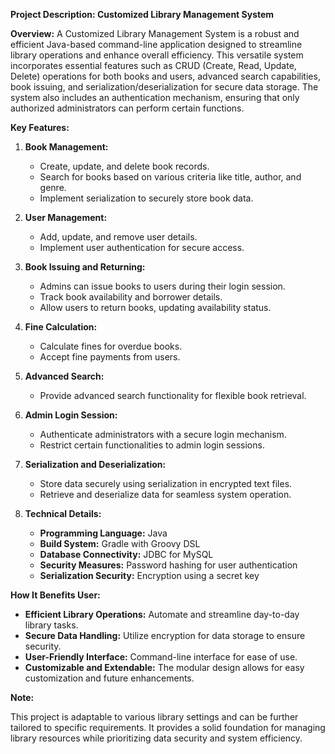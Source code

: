 **Project Description: Customized Library Management System**

**Overview:**
A Customized Library Management System is a robust and efficient Java-based command-line application designed to streamline library operations and enhance overall efficiency. This versatile system incorporates essential features such as CRUD (Create, Read, Update, Delete) operations for both books and users, advanced search capabilities, book issuing, and serialization/deserialization for secure data storage. The system also includes an authentication mechanism, ensuring that only authorized administrators can perform certain functions.

**Key Features:**

1. **Book Management:**

   * Create, update, and delete book records.
   * Search for books based on various criteria like title, author, and genre.
   * Implement serialization to securely store book data.


2. **User Management:**

   * Add, update, and remove user details.
   * Implement user authentication for secure access.


3. **Book Issuing and Returning:**

   * Admins can issue books to users during their login session.
   * Track book availability and borrower details.
   * Allow users to return books, updating availability status.


4. **Fine Calculation:**

   * Calculate fines for overdue books.
   * Accept fine payments from users.

   
5. **Advanced Search:**

   * Provide advanced search functionality for flexible book retrieval.


6. **Admin Login Session:**

   * Authenticate administrators with a secure login mechanism.
   * Restrict certain functionalities to admin login sessions.
   

7. **Serialization and Deserialization:**

   * Store data securely using serialization in encrypted text files.
   * Retrieve and deserialize data for seamless system operation.


8. **Technical Details:**

   * **Programming Language:** Java
   * **Build System:** Gradle with Groovy DSL
   * **Database Connectivity:** JDBC for MySQL
   * **Security Measures:** Password hashing for user authentication
   * **Serialization Security:** Encryption using a secret key
   

**How It Benefits User:**

  * **Efficient Library Operations:** Automate and streamline day-to-day library tasks.
  * **Secure Data Handling:** Utilize encryption for data storage to ensure security.
  * **User-Friendly Interface:** Command-line interface for ease of use.
  * **Customizable and Extendable:** The modular design allows for easy customization and future enhancements.
  

**Note:**

This project is adaptable to various library settings and can be further tailored to specific requirements. It provides a solid foundation for managing library resources while prioritizing data security and system efficiency.

